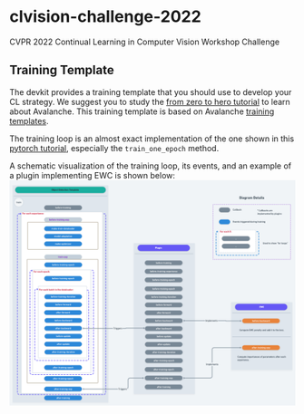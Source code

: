 # clvision-challenge-2022
CVPR 2022 Continual Learning in Computer Vision Workshop Challenge

## Training Template
The devkit provides a training template that you should use to develop your CL strategy. We suggest you to study the [from zero to hero tutorial](https://avalanche.continualai.org/from-zero-to-hero-tutorial/01_introduction) to learn about Avalanche.
This training template is based on Avalanche [training templates](https://avalanche.continualai.org/from-zero-to-hero-tutorial/04_training).

The training loop is an almost exact implementation of the one shown in this [pytorch tutorial](https://pytorch.org/tutorials/intermediate/torchvision_tutorial.html), especially the `train_one_epoch` method.

A schematic visualization of the training loop, its events, and an example of a plugin implementing EWC is shown below:
![alt text](./docs/img/od_template.png)
